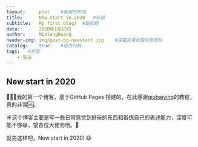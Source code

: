 ```yaml
---
tayout:     post    #使用的布局
title:      New start in 2020   #标题
subtitle:   My first blog!  #副标题
data:       2020年1月15日
author:     MinlongHuang
header-img: img/post-bg-newstart.jpg    #这篇文章标题背景图片
catalog:    true    #是否归档
tags:   #标签
    - 生活
---
```


## New start in 2020

:tada::tada::tada:我的第一个博客，基于GitHub Pages 搭建的，在此感谢[qiubaiying](https://github.com/qiubaiying/qiubaiying.github.io/wiki/%E5%8D%9A%E5%AE%A2%E6%90%AD%E5%BB%BA%E8%AF%A6%E7%BB%86%E6%95%99%E7%A8%8B)的教程，真的非常:cool:。

:sunny:这个博客主要是写一些日常感觉到好玩的东西和锻炼自己的表述能力，深度可能不够:sweat_smile:，望各位大佬勿喷。:pray:

就先这样吧，New start in 2020! :smile:
